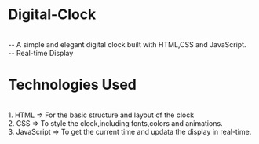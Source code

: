 # Digital-Clock
<br>
-- A simple and elegant digital clock built with HTML,CSS and JavaScript.
<br>
-- Real-time Display
<br>
<h1>Technologies Used </h1> 
<br>
1. HTML => For the basic structure and layout of the clock
<br>
2. CSS => To style the clock,including fonts,colors and animations.
<br>
3. JavaScript => To get the current time and updata the display in real-time.
